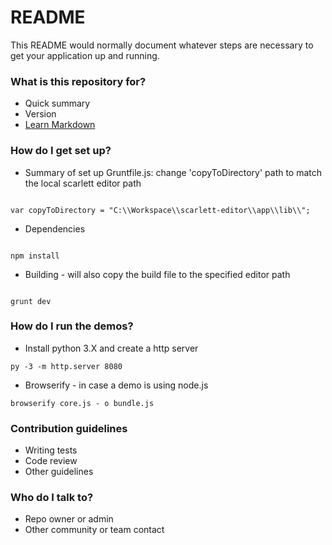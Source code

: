 # README #

This README would normally document whatever steps are necessary to get your application up and running.

### What is this repository for? ###

* Quick summary
* Version
* [Learn Markdown](https://bitbucket.org/tutorials/markdowndemo)

### How do I get set up? ###

* Summary of set up
Gruntfile.js: change 'copyToDirectory' path to match the local scarlett editor path

```

var copyToDirectory = "C:\\Workspace\\scarlett-editor\\app\\lib\\";

```

* Dependencies
```

npm install

```

* Building - will also copy the build file to the specified editor path
```

grunt dev

```

### How do I run the demos? ###

* Install python 3.X and create a http server

```
py -3 -m http.server 8080

```

* Browserify - in case a demo is using node.js
```
browserify core.js - o bundle.js

```

### Contribution guidelines ###

* Writing tests
* Code review
* Other guidelines

### Who do I talk to? ###

* Repo owner or admin
* Other community or team contact